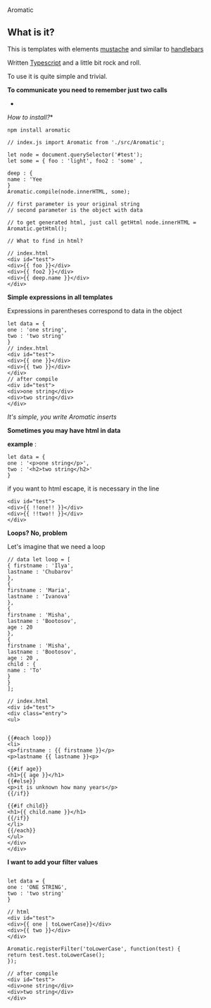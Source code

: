 #
Aromatic
## **What is it?**
This is templates with elements [mustache](http://mustache.github.io/) and similar to [handlebars](http://handlebarsjs.com/)

Written [Typescript](http://www.typescriptlang.org/) and a little bit rock and roll.

To use it is quite simple and trivial.

**To communicate you need to remember just two calls**


*
*How to install?**
```
npm install aromatic
```
```
// index.js import Aromatic from './src/Aromatic';

let node = document.querySelector('#test');
let some = { foo : 'light', foo2 : 'some' ,

deep : {
name : 'Yee
}
Aromatic.compile(node.innerHTML, some);

// first parameter is your original string
// second parameter is the object with data

// to get generated html, just call getHtml node.innerHTML = Aromatic.getHtml();

// What to find in html?

// index.html
<div id="test">
<div>{{ foo }}</div>
<div>{{ foo2 }}</div>
<div>{{ deep.name }}</div>
</div>

```


**Simple expressions in all templates**

Expressions in parentheses correspond to data in the object


```
let data = {
one : 'one string',
two : 'two string'
}
// index.html
<div id="test">
<div>{{ one }}</div>
<div>{{ two }}</div>
</div>
// after compile
<div id="test">
<div>one string</div>
<div>two string</div>
</div>
```


_It's simple, you write Aromatic inserts_


**Sometimes you may have html in data**

**example** :


```
let data = {
one : '<p>one string</p>',
two : '<h2>two string</h2>'
}
```
if you want to html escape, it is necessary in the line

```
<div id="test">
<div>{{ !!one!! }}</div>
<div>{{ !!two!! }}</div>
</div>
```
**Loops? No, problem**

Let's imagine that we need a loop


```
// data let loop = [
{ firstname : 'Ilya',
lastname : 'Chubarov'
},
{
firstname : 'Maria',
lastname : 'Ivanova'
},
{
firstname : 'Misha',
lastname : 'Bootosov',
age : 20
},
{
firstname : 'Misha',
lastname : 'Bootosov',
age : 20 ,
child : {
name : 'To'
}
}
];

// index.html
<div id="test">
<div class="entry">
<ul>


{{#each loop}}
<li>
<p>firstname : {{ firstname }}</p>
<p>lastname {{ lastname }}<p>

{{#if age}}
<h1>{{ age }}</h1>
{{#else}}
<p>it is unknown how many years</p>
{{/if}}

{{#if child}}
<h1>{{ child.name }}</h1>
{{/if}}
</li>
{{/each}}
</ul>
</div>
</div>
```

**I want to add your filter values**

```

let data = {
one : 'ONE STRING',
two : 'two string'
}

// html
<div id="test">
<div>{{ one | toLowerCase}}</div>
<div>{{ two }}</div>
</div>

Aromatic.registerFilter('toLowerCase', function(test) {
return test.test.toLowerCase();
});

// after compile
<div id="test">
<div>one string</div>
<div>two string</div>
</div>

```









